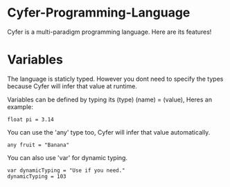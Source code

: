 # Cyfer-Programming-Language
Cyfer is a multi-paradigm programming language. Here are its features!
# Variables
The language is staticly typed. However you dont need to specify the types because Cyfer will infer that value at runtime.

Variables can be defined by typing its (type) (name) = (value), Heres an example:
```cyfer
float pi = 3.14
```
You can use the 'any' type too, Cyfer will infer that value automatically.
```cyfer
any fruit = "Banana"
```
You can also use 'var' for dynamic typing.
```cyfer
var dynamicTyping = "Use if you need."
dynamicTyping = 103
```
